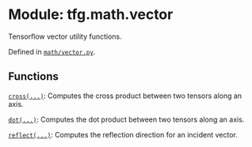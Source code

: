<div itemscope itemtype="http://developers.google.com/ReferenceObject">
<meta itemprop="name" content="tfg.math.vector" />
<meta itemprop="path" content="Stable" />
</div>

# Module: tfg.math.vector

Tensorflow vector utility functions.



Defined in [`math/vector.py`](https://cs.corp.google.com/#piper///depot/google3/third_party/py/tensorflow_graphics/math/vector.py).

<!-- Placeholder for "Used in" -->


## Functions

[`cross(...)`](../../tfg/math/vector/cross.md): Computes the cross product between two tensors along an axis.

[`dot(...)`](../../tfg/math/vector/dot.md): Computes the dot product between two tensors along an axis.

[`reflect(...)`](../../tfg/math/vector/reflect.md): Computes the reflection direction for an incident vector.

